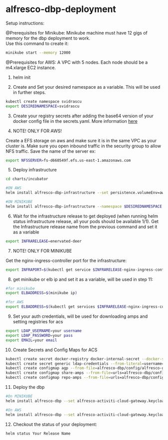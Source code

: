# alfresco-dbp-deployment

Setup instructions:

@Prerequisites for Minikube:
Minikube machine must have 12 gigs of memory for the dbp deployment to work.   
Use this command to create it:
```bash
minikube start --memory 12000
```
@Prerequisites for AWS:
A VPC with 5 nodes. Each node should be a m4.xlarge EC2 instance.

1. helm init

2. Create and Set your desired namespace as a variable. This will be used in further steps.
```bash
kubectl create namespace svidrascu
export DESIREDNAMESPACE=svidrascu
```

3. Create your registry secrets after adding the base64 version of your docker config file in the secrets.yaml.
More information [here](https://github.com/Alfresco/alfresco-anaxes-shipyard/blob/master/examples/README.md#prerequisites)

4. NOTE! ONLY FOR AWS!   

Create a EFS storage on aws and make sure it is in the same VPC as your cluster is. Make sure you open inbound traffic in the security group to allow NFS traffic. Save the name of the server ex: 
```bash
export NFSSERVER=fs-d660549f.efs.us-east-1.amazonaws.com
```

5. Deploy infrastructure
```bash
cd charts/incubator

#ON AWS
helm install alfresco-dbp-infrastructure --set persistence.volumeEnv=aws --set persistence.nfs.server="$NFSSERVER" --namespace $DESIREDNAMESPACE

#ON MINIKUBE
helm install alfresco-dbp-infrastructure --namespace $DESIREDNAMESPACE
```

6. Wait for the infrastructure release to get deployed (when running helm status infrastructure release, all your pods should be available 1/1).
Get the Infrastructure release name from the previous command and set it as a variable

  ```bash
export INFRARELEASE=enervated-deer
  ```

7. NOTE! ONLY FOR MINIKUBE   

Get the nginx-ingress-controller port for the infrastructure:   

```bash
export INFRAPORT=$(kubectl get service $INFRARELEASE-nginx-ingress-controller -o jsonpath={.spec.ports[0].nodePort})
```

8. get minikube or elb ip and set it as a variable, will be used in step 11:

```Bash
#for minikube
export ELBADDRESS=$(minikube ip)

#for AWS
export ELBADDRESS=$(kubectl get services $INFRARELEASE-nginx-ingress-controller --namespace=$DESIREDNAMESPACE -o jsonpath={.status.loadBalancer.ingress[0].hostname})
```

9. Set your auth credentials, will be used for downloading amps and setting registries for acs

  ```bash
  export LDAP_USERNAME=your username 
  export LDAP_PASSWORD=your pass
  export EMAIL=your email
  ```
  
10. Create Secrets and Config Maps for ACS

  ```bash
  kubectl create secret docker-registry docker-internal-secret --docker-server=docker-internal.alfresco.com --docker-username=$LDAP_USERNAME --docker-password=$LDAP_PASSWORD --docker-email=$EMAIL --namespace=$DESIREDNAMESPACE
  kubectl create secret generic ldap-credentials --from-literal=username=$LDAP_USERNAME  --from-literal=password=$LDAP_PASSWORD --namespace=$DESIREDNAMESPACE
  kubectl create configmap agp --from-file=alfresco-dbp/config/alfresco-global.properties --namespace=$DESIREDNAMESPACE
  kubectl create configmap share-amps --from-file=urls=alfresco-dbp/config/share-amps-to-apply.txt --namespace=$DESIREDNAMESPACE
  kubectl create configmap repo-amps --from-file=urls=alfresco-dbp/config/repository-amps-to-apply.txt --namespace=$DESIREDNAMESPACE
  ```

11. Deploy the dbp

  ```bash
#On MINIKUBE
helm install alfresco-dbp --set alfresco-activiti-cloud-gateway.keycloakURL="http://$ELBADDRESS:$INFRAPORT/auth/" --set alfresco-activiti-cloud-gateway.eurekaURL="http://$ELBADDRESS:$INFRAPORT/registry/" --set alfresco-activiti-cloud-gateway.rabbitmqReleaseName="$INFRARELEASE-rabbitmq" --namespace=$DESIREDNAMESPACE

#On AWS
helm install alfresco-dbp --set alfresco-activiti-cloud-gateway.keycloakURL="http://$ELBADDRESS/auth/" --set alfresco-activiti-cloud-gateway.eurekaURL="http://$ELBADDRESS/registry/" --set alfresco-activiti-cloud-gateway.rabbitmqReleaseName="$INFRARELEASE-rabbitmq" --namespace=$DESIREDNAMESPACE
  ```

12. Checkout the status of your deployment:

  ```bash
helm status Your Release Name
  ```